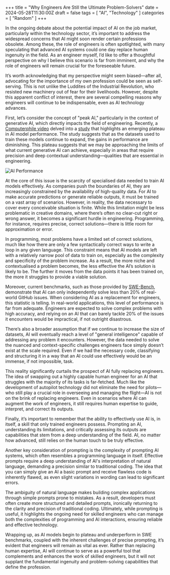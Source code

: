 +++
title = "Why Engineers Are Still the Ultimate Problem-Solvers"
date = 2024-05-28T11:30:00Z
draft = false
tags = [ "AI", "Technology" ]
categories = [ "Random" ]
+++

In the ongoing debate about the potential impact of AI on the job market, particularly within the technology sector, it’s important to address the widespread concerns that AI might soon render certain professions obsolete. Among these, the role of engineers is often spotlighted, with many speculating that advanced AI systems could one day replace human ingenuity in the field. As an engineer myself, I’d like to offer a thoughtful perspective on why I believe this scenario is far from imminent, and why the role of engineers will remain crucial for the foreseeable future.

It’s worth acknowledging that my perspective might seem biased—after all, advocating for the importance of my own profession could be seen as self-serving. This is not unlike the Luddites of the Industrial Revolution, who resisted new machinery out of fear for their livelihoods. However, despite this apparent conflict of interest, there are several compelling reasons why engineers will continue to be indispensable, even as AI technology advances.

First, let’s consider the concept of "peak AI," particularly in the context of generative AI, which directly impacts the field of engineering. Recently, a [Computerphile video](https://www.youtube.com/watch?v=dDUC-LqVrPU) delved into a [study](https://arxiv.org/abs/2404.04125) that highlights an emerging plateau in AI model performance. The study suggests that as the datasets used to train these models continue to expand, the gains in performance are diminishing. This plateau suggests that we may be approaching the limits of what current generative AI can achieve, especially in areas that require precision and deep contextual understanding—qualities that are essential in engineering.

![AI Performance](/ai-model.png)

At the core of this issue is the scarcity of specialised data needed to train AI models effectively. As companies push the boundaries of AI, they are increasingly constrained by the availability of high-quality data. For AI to make accurate predictions or generate reliable outputs, it must be trained on a vast array of scenarios. However, in reality, the data necessary to cover every conceivable situation is finite. While this limitation might be less problematic in creative domains, where there’s often no clear-cut right or wrong answer, it becomes a significant hurdle in engineering. Programming, for instance, requires precise, correct solutions—there is little room for approximation or error.

In programming, most problems have a limited set of correct solutions, much like how there are only a few syntactically correct ways to write a loop in any given language. This constraint means that AI models are left with a relatively narrow pool of data to train on, especially as the complexity and specificity of the problem increase. As a result, the more niche and contextualised a problem becomes, the less effective the AI’s solution is likely to be. The further it moves from the data points it has been trained on, the more it struggles to provide a viable solution.

Moreover, current benchmarks, such as those provided by [SWE-Bench](https://www.swebench.com/), demonstrate that AI can only independently solve less than 20% of real-world GitHub issues. When considering AI as a replacement for engineers, this statistic is telling. In real-world applications, this level of performance is far from adequate. Engineers are expected to solve complex problems with high accuracy, and relying on an AI that can barely tackle 20% of the issues it encounters would be impractical, if not outright disastrous.

There’s also a broader assumption that if we continue to increase the size of datasets, AI will eventually reach a level of "general intelligence" capable of addressing any problem it encounters. However, the data needed to solve the nuanced and context-specific challenges engineers face simply doesn’t exist at the scale required. Even if we had the necessary code, classifying and structuring it in a way that an AI could use effectively would be an immense, if not impossible, task.

This reality significantly curtails the prospect of AI fully replacing engineers. The idea of swapping out a highly capable human engineer for an AI that struggles with the majority of its tasks is far-fetched. Much like the development of autopilot technology did not eliminate the need for pilots—who still play a crucial role in overseeing and managing the flight—AI is not on the brink of replacing engineers. Even in scenarios where AI can augment the work of engineers, it still requires human expertise to guide, interpret, and correct its outputs.

Finally, it’s important to remember that the ability to effectively use AI is, in itself, a skill that only trained engineers possess. Prompting an AI, understanding its limitations, and critically assessing its outputs are capabilities that stem from a deep understanding of the field. AI, no matter how advanced, still relies on the human touch to be truly effective.

Another key consideration of prompting is the complexity of prompting AI systems, which often resembles a programming language in itself. Effective prompts require a deep understanding of AI's interpretation of natural language, demanding a precision similar to traditional coding. The idea that you can simply give an AI a basic prompt and receive flawless code is inherently flawed, as even slight variations in wording can lead to significant errors.

The ambiguity of natural language makes building complex applications through simple prompts prone to mistakes. As a result, developers must often create more structured and detailed prompts, ironically returning to the clarity and precision of traditional coding. Ultimately, while prompting is useful, it highlights the ongoing need for skilled engineers who can manage both the complexities of programming and AI interactions, ensuring reliable and effective technology.

Wrapping up, as AI models begin to plateau and underperform in SWE benchmarks, coupled with the inherent challenges of precise prompting, it’s evident that engineers will remain as vital as ever. Rather than replacing human expertise, AI will continue to serve as a powerful tool that complements and enhances the work of skilled engineers, but it will not supplant the fundamental ingenuity and problem-solving capabilities that define the profession.
